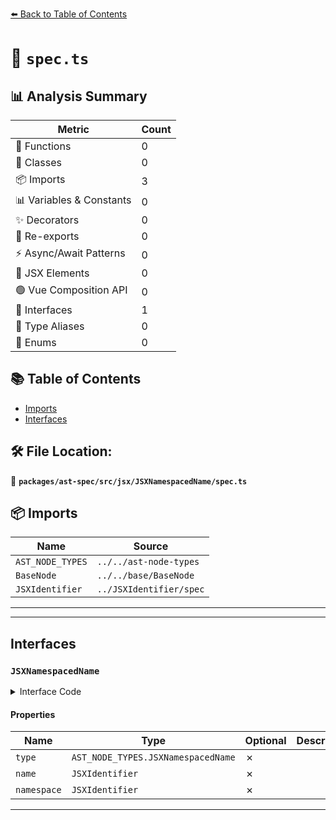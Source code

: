 [⬅️ Back to Table of Contents](../../../../../index.md)

# 📄 `spec.ts`

## 📊 Analysis Summary

| Metric | Count |
|--------|-------|
| 🔧 Functions | 0 |
| 🧱 Classes | 0 |
| 📦 Imports | 3 |
| 📊 Variables & Constants | 0 |
| ✨ Decorators | 0 |
| 🔄 Re-exports | 0 |
| ⚡ Async/Await Patterns | 0 |
| 💠 JSX Elements | 0 |
| 🟢 Vue Composition API | 0 |
| 📐 Interfaces | 1 |
| 📑 Type Aliases | 0 |
| 🎯 Enums | 0 |

## 📚 Table of Contents

- [Imports](#imports)
- [Interfaces](#interfaces)

## 🛠️ File Location:
📂 **`packages/ast-spec/src/jsx/JSXNamespacedName/spec.ts`**

## 📦 Imports

| Name | Source |
|------|--------|
| `AST_NODE_TYPES` | `../../ast-node-types` |
| `BaseNode` | `../../base/BaseNode` |
| `JSXIdentifier` | `../JSXIdentifier/spec` |


---


---

## Interfaces

### `JSXNamespacedName`

<details><summary>Interface Code</summary>

```ts
export interface JSXNamespacedName extends BaseNode {
  type: AST_NODE_TYPES.JSXNamespacedName;
  name: JSXIdentifier;
  namespace: JSXIdentifier;
}
```
</details>

#### Properties

| Name | Type | Optional | Description |
|------|------|----------|-------------|
| `type` | `AST_NODE_TYPES.JSXNamespacedName` | ✗ |  |
| `name` | `JSXIdentifier` | ✗ |  |
| `namespace` | `JSXIdentifier` | ✗ |  |


---